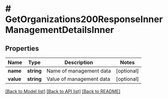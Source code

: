 # # GetOrganizations200ResponseInnerManagementDetailsInner

## Properties

Name | Type | Description | Notes
------------ | ------------- | ------------- | -------------
**name** | **string** | Name of management data | [optional]
**value** | **string** | Value of management data | [optional]

[[Back to Model list]](../../README.md#models) [[Back to API list]](../../README.md#endpoints) [[Back to README]](../../README.md)
